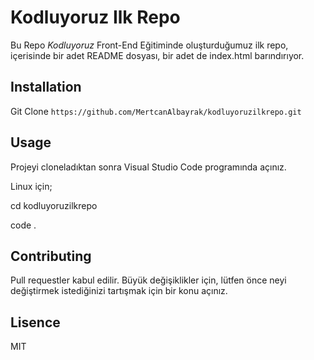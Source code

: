 # Kodluyoruz Ilk Repo
Bu Repo *Kodluyoruz* Front-End Eğitiminde oluşturduğumuz ilk repo, içerisinde bir adet README dosyası, bir adet de index.html barındırıyor.
## Installation


 Git Clone ```https://github.com/MertcanAlbayrak/kodluyoruzilkrepo.git```

## Usage
Projeyi cloneladıktan sonra Visual Studio Code programında açınız.

Linux için;

cd kodluyoruzilkrepo

code .

## Contributing

Pull requestler kabul edilir. Büyük değişiklikler için, lütfen önce neyi değiştirmek istediğinizi tartışmak için bir konu açınız.

## Lisence

MIT